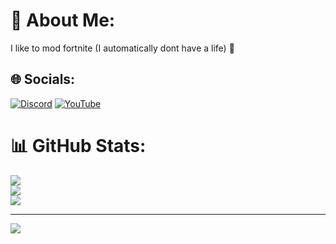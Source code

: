 # 💫 About Me:
I like to mod fortnite (I automatically dont have a life) 🥰


## 🌐 Socials:
[![Discord](https://img.shields.io/badge/Discord-%237289DA.svg?logo=discord&logoColor=white)](https://discord.gg/https://discord.gg/NSAbYatptT) [![YouTube](https://img.shields.io/badge/YouTube-%23FF0000.svg?logo=YouTube&logoColor=white)](https://youtube.com/@kiashyy) 
# 📊 GitHub Stats:
![](https://github-readme-stats.vercel.app/api?username=kiashyyyy&theme=date_night&hide_border=false&include_all_commits=true&count_private=true)<br/>
![](https://github-readme-streak-stats.herokuapp.com/?user=kiashyyyy&theme=date_night&hide_border=false)<br/>
![](https://github-readme-stats.vercel.app/api/top-langs/?username=kiashyyyy&theme=date_night&hide_border=false&include_all_commits=true&count_private=true&layout=compact)

---
[![](https://visitcount.itsvg.in/api?id=kiashyyyy&icon=0&color=4)](https://visitcount.itsvg.in)
